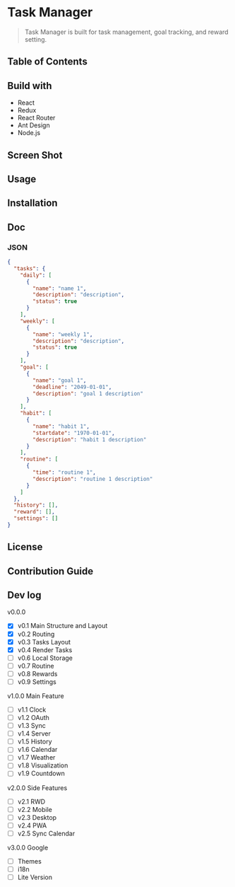 # Task Manager

> Task Manager is built for task management, goal tracking, and reward setting.

## Table of Contents

## Build with

- React
- Redux
- React Router
- Ant Design
- Node.js

## Screen Shot

## Usage

## Installation

## Doc

### JSON

```json
{
  "tasks": {
    "daily": [
      {
        "name": "name 1",
        "description": "description",
        "status": true
      }
    ],
    "weekly": [
      {
        "name": "weekly 1",
        "description": "description",
        "status": true
      }
    ],
    "goal": [
      {
        "name": "goal 1",
        "deadline": "2049-01-01",
        "description": "goal 1 description"
      }
    ],
    "habit": [
      {
        "name": "habit 1",
        "startdate": "1970-01-01",
        "description": "habit 1 description"
      }
    ],
    "routine": [
      {
        "time": "routine 1",
        "description": "routine 1 description"
      }
    ]
  },
  "history": [],
  "reward": [],
  "settings": []
}
```

## License

## Contribution Guide

## Dev log

v0.0.0

- [x] v0.1 Main Structure and Layout
- [x] v0.2 Routing
- [x] v0.3 Tasks Layout
- [x] v0.4 Render Tasks
- [ ] v0.6 Local Storage
- [ ] v0.7 Routine
- [ ] v0.8 Rewards
- [ ] v0.9 Settings

v1.0.0 Main Feature

- [ ] v1.1 Clock
- [ ] v1.2 OAuth
- [ ] v1.3 Sync
- [ ] v1.4 Server
- [ ] v1.5 History
- [ ] v1.6 Calendar
- [ ] v1.7 Weather
- [ ] v1.8 Visualization
- [ ] v1.9 Countdown

v2.0.0 Side Features

- [ ] v2.1 RWD
- [ ] v2.2 Mobile
- [ ] v2.3 Desktop
- [ ] v2.4 PWA
- [ ] v2.5 Sync Calendar

v3.0.0 Google

- [ ] Themes
- [ ] i18n
- [ ] Lite Version
